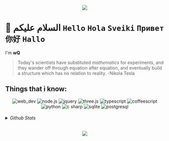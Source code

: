 <p align="center">
  <img src="https://capsule-render.vercel.app/api?type=waving&color=black&height=60&section=header"/>
</p>

# 👋 السلام علیکم **`Hello`** **`Hola`** **`Sveiki`** **`Привет`** **`你好`** **`Hallo`**
I'm **wQ**

> Today's scientists have substituted *mathematics* for experiments, and they wander off through equation after equation, and eventually build a structure which has no relation to reality. -Nikola Tesla

## Things that i know:
<div align='center'>
<img src="https://img.shields.io/static/v1?label=&message=web+dev&color=%2323151515&style=for-the-badge&logo=googlechrome&logoColor=white" alt="web_dev">
<img src="https://img.shields.io/static/v1?label=&message=node.js&color=%2323151515&style=for-the-badge&logo=node.js&logoColor=white" alt="node.js">
<img src="https://img.shields.io/static/v1?label=&message=jquery&color=%2323151515&style=for-the-badge&logo=jquery&logoColor=white" alt="jquery">
<img src="https://img.shields.io/static/v1?label=&message=three.js&color=%2323151515&style=for-the-badge&logo=three.js&logoColor=white" alt="three.js">
<img src="https://img.shields.io/static/v1?label=&message=typescript&color=%2323151515&style=for-the-badge&logo=typescript&logoColor=white" alt="typescript">
<img src="https://img.shields.io/static/v1?label=&message=coffeescript&color=%2323151515&style=for-the-badge&logo=coffeescript&logoColor=white" alt="coffeescript">
<img src="https://img.shields.io/static/v1?label=&message=python&color=%2323151515&style=for-the-badge&logo=python&logoColor=white" alt="python">
<img src="https://img.shields.io/static/v1?label=&message=c+sharp&color=%2323151515&style=for-the-badge&logo=csharp&logoColor=white" alt="c sharp">
<img src="https://img.shields.io/static/v1?label=&message=sqlite&color=%2323151515&style=for-the-badge&logo=sqlite&logoColor=white" alt="sqlite">
<img src="https://img.shields.io/static/v1?label=&message=postgresql&color=%2323151515&style=for-the-badge&logo=postgresql&logoColor=white" alt="postgresql">
</div>
<h6>
<details>
<summary>Github Stats</summary>
<p><b>Note:</b>These stats are only a metric of the languages my public code consists of and doesn't reflect experience or skill level.</p>
<div align='center'>
<a href="#" target="blank">
<img src="https://github-readme-stats-git-masterrstaa-rickstaa.vercel.app/api/top-langs/?username=iamstrawberry&theme=dark&hide_border=true&hide=html,css&langs_count=10&card_width=500&layout=compact&title_color=fff">
</a>
</div>
</details>
</h6>

<p align="center">
  <img src="https://capsule-render.vercel.app/api?type=waving&color=black&height=60&section=footer"/>
</p>

